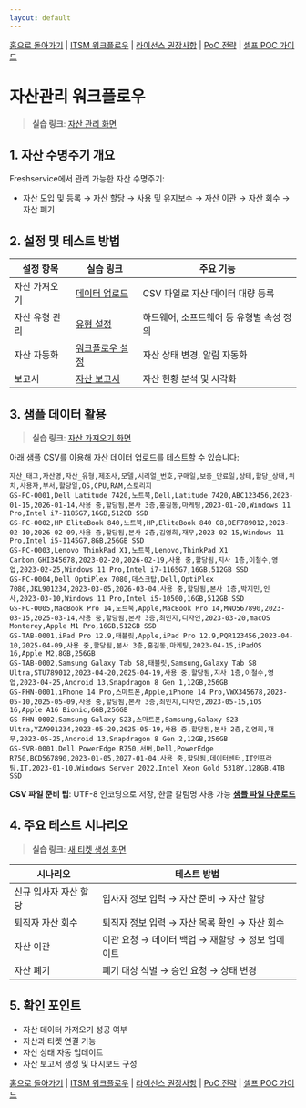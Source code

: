 ```yaml
---
layout: default
---
```

[홈으로 돌아가기](../) | [ITSM 워크플로우](../itsm-workflow/) | [라이선스 권장사항](../license-recommendations/) | [PoC 전략](../strategy/) | [셀프 POC 가이드](../self-service-poc/)

# 자산관리 워크플로우

> **실습 링크**: <a href="https://gsholdings.freshservice.com/cmdb/items" target="_blank">자산 관리 화면</a>

## 1. 자산 수명주기 개요

Freshservice에서 관리 가능한 자산 수명주기:
- 자산 도입 및 등록 → 자산 할당 → 사용 및 유지보수 → 자산 이관 → 자산 회수 → 자산 폐기

## 2. 설정 및 테스트 방법

| 설정 항목 | 실습 링크 | 주요 기능 |
|---------|-----------|---------|
| 자산 가져오기 | [데이터 업로드](https://gsholdings.freshservice.com/cmdb/items) | CSV 파일로 자산 데이터 대량 등록 |
| 자산 유형 관리 | [유형 설정](https://gsholdings.freshservice.com/cmdb/ci_types) | 하드웨어, 소프트웨어 등 유형별 속성 정의 |
| 자산 자동화 | [워크플로우 설정](https://gsholdings.freshservice.com/ws/2/admin/automators) | 자산 상태 변경, 알림 자동화 |
| 보고서 | [자산 보고서](https://gsholdings.freshservice.com/analytics) | 자산 현황 분석 및 시각화 |

## 3. 샘플 데이터 활용

> **실습 링크**: <a href="https://gsholdings.freshservice.com/cmdb/items" target="_blank">자산 가져오기 화면</a>

아래 샘플 CSV를 이용해 자산 데이터 업로드를 테스트할 수 있습니다:

```csv
자산_태그,자산명,자산_유형,제조사,모델,시리얼_번호,구매일,보증_만료일,상태,할당_상태,위치,사용자,부서,할당일,OS,CPU,RAM,스토리지
GS-PC-0001,Dell Latitude 7420,노트북,Dell,Latitude 7420,ABC123456,2023-01-15,2026-01-14,사용 중,할당됨,본사 3층,홍길동,마케팅,2023-01-20,Windows 11 Pro,Intel i7-1185G7,16GB,512GB SSD
GS-PC-0002,HP EliteBook 840,노트북,HP,EliteBook 840 G8,DEF789012,2023-02-10,2026-02-09,사용 중,할당됨,본사 2층,김영희,재무,2023-02-15,Windows 11 Pro,Intel i5-1145G7,8GB,256GB SSD
GS-PC-0003,Lenovo ThinkPad X1,노트북,Lenovo,ThinkPad X1 Carbon,GHI345678,2023-02-20,2026-02-19,사용 중,할당됨,지사 1층,이철수,영업,2023-02-25,Windows 11 Pro,Intel i7-1165G7,16GB,512GB SSD
GS-PC-0004,Dell OptiPlex 7080,데스크탑,Dell,OptiPlex 7080,JKL901234,2023-03-05,2026-03-04,사용 중,할당됨,본사 1층,박지민,인사,2023-03-10,Windows 11 Pro,Intel i5-10500,16GB,512GB SSD
GS-PC-0005,MacBook Pro 14,노트북,Apple,MacBook Pro 14,MNO567890,2023-03-15,2025-03-14,사용 중,할당됨,본사 3층,최민지,디자인,2023-03-20,macOS Monterey,Apple M1 Pro,16GB,512GB SSD
GS-TAB-0001,iPad Pro 12.9,태블릿,Apple,iPad Pro 12.9,PQR123456,2023-04-10,2025-04-09,사용 중,할당됨,본사 3층,홍길동,마케팅,2023-04-15,iPadOS 16,Apple M2,8GB,256GB
GS-TAB-0002,Samsung Galaxy Tab S8,태블릿,Samsung,Galaxy Tab S8 Ultra,STU789012,2023-04-20,2025-04-19,사용 중,할당됨,지사 1층,이철수,영업,2023-04-25,Android 13,Snapdragon 8 Gen 1,12GB,256GB
GS-PHN-0001,iPhone 14 Pro,스마트폰,Apple,iPhone 14 Pro,VWX345678,2023-05-10,2025-05-09,사용 중,할당됨,본사 3층,최민지,디자인,2023-05-15,iOS 16,Apple A16 Bionic,6GB,256GB
GS-PHN-0002,Samsung Galaxy S23,스마트폰,Samsung,Galaxy S23 Ultra,YZA901234,2023-05-20,2025-05-19,사용 중,할당됨,본사 2층,김영희,재무,2023-05-25,Android 13,Snapdragon 8 Gen 2,12GB,256GB
GS-SVR-0001,Dell PowerEdge R750,서버,Dell,PowerEdge R750,BCD567890,2023-01-05,2027-01-04,사용 중,할당됨,데이터센터,IT인프라팀,IT,2023-01-10,Windows Server 2022,Intel Xeon Gold 5318Y,128GB,4TB SSD
```

**CSV 파일 준비 팁**: UTF-8 인코딩으로 저장, 한글 칼럼명 사용 가능
**[샘플 파일 다운로드](./sample-data/asset-sample.csv)**

## 4. 주요 테스트 시나리오

> **실습 링크**: <a href="https://gsholdings.freshservice.com/support/tickets/new" target="_blank">새 티켓 생성 화면</a>

| 시나리오 | 테스트 방법 |
|---------|------------|
| 신규 입사자 자산 할당 | 입사자 정보 입력 → 자산 준비 → 자산 할당 |
| 퇴직자 자산 회수 | 퇴직자 정보 입력 → 자산 목록 확인 → 자산 회수 |
| 자산 이관 | 이관 요청 → 데이터 백업 → 재할당 → 정보 업데이트 |
| 자산 폐기 | 폐기 대상 식별 → 승인 요청 → 상태 변경 |

## 5. 확인 포인트

- 자산 데이터 가져오기 성공 여부
- 자산과 티켓 연결 기능
- 자산 상태 자동 업데이트
- 자산 보고서 생성 및 대시보드 구성

[홈으로 돌아가기](../) | [ITSM 워크플로우](../itsm-workflow/) | [라이선스 권장사항](../license-recommendations/) | [PoC 전략](../strategy/) | [셀프 POC 가이드](../self-service-poc/)
